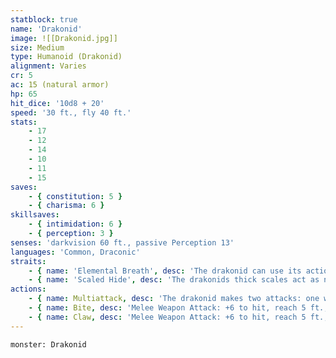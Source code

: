 ```yaml
---
statblock: true
name: 'Drakonid'
image: ![[Drakonid.jpg]]
size: Medium
type: Humanoid (Drakonid)
alignment: Varies
cr: 5
ac: 15 (natural armor)
hp: 65
hit_dice: '10d8 + 20'
speed: '30 ft., fly 40 ft.'
stats:
    - 17
    - 12
    - 14
    - 10
    - 11
    - 15
saves:
    - { constitution: 5 }
    - { charisma: 6 }
skillsaves:
    - { intimidation: 6 }
    - { perception: 3 }
senses: 'darkvision 60 ft., passive Perception 13'
languages: 'Common, Draconic'
straits:
    - { name: 'Elemental Breath', desc: 'The drakonid can use its action to exhale destructive energy. The type of energy and shape of the area is determined by the drakonids lineage. A creature in the area of the exhalation can make a saving throw, the type of which is also determined by the drakonids lineage.' }
    - { name: 'Scaled Hide', desc: 'The drakonids thick scales act as natural armor.' }
actions:
    - { name: Multiattack, desc: 'The drakonid makes two attacks: one with its bite and one with its claws.' }
    - { name: Bite, desc: 'Melee Weapon Attack: +6 to hit, reach 5 ft., one target. Hit: 7 (1d8 + 3) piercing damage.' }
    - { name: Claw, desc: 'Melee Weapon Attack: +6 to hit, reach 5 ft., one target. Hit: 6 (1d6 + 3) slashing damage.' }
---
```

```statblock
monster: Drakonid
```
